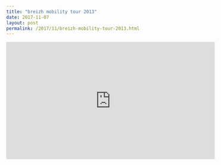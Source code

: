 ```yaml
---
title: "breizh mobility tour 2013"
date: 2017-11-07
layout: post
permalink: /2017/11/breizh-mobility-tour-2013.html
---
```


<iframe width="560" height="315" src="https://www.youtube.com/embed/slKdKiF7Hvg" frameborder="0" allowfullscreen></iframe>